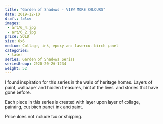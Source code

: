 ```yaml
---
title: "Garden of Shadows - VIEW MORE COLOURS"
date: 2019-12-10
draft: false
images:
 - art/6_4.jpg
 - art/6_2.jpg
price: SOLD
size: 6x6
medium: Collage, ink, epoxy and lasercut birch panel
categories:
 - laser
series: Garden of Shadows Series
seriesGroup: 2020-20-20-1234
weight: 52
---
```


I found inspiration for this series in the walls of heritage homes. Layers of paint, wallpaper and hidden treasures, hint at the lives, and stories that have gone before.

Each piece in this series is created with layer upon layer of collage, painting, cut birch panel, ink and paint.

Price does not include tax or shipping.
